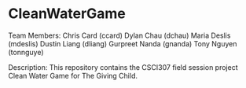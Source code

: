 CleanWaterGame
==============
Team Members:
Chris Card (ccard)
Dylan Chau (dchau)
Maria Deslis (mdeslis)
Dustin Liang (dliang)
Gurpreet Nanda (gnanda)
Tony Nguyen (tonnguye)

Description:
This repository contains the CSCI307 field session project Clean Water Game for The Giving Child.
